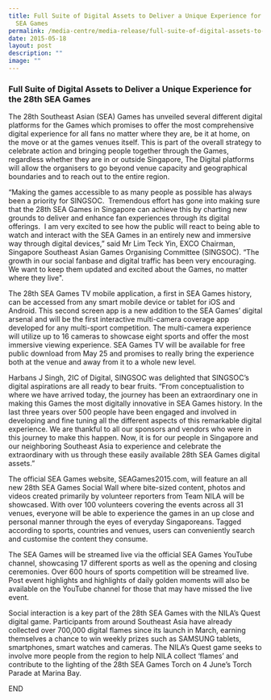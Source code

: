 ```yaml
---
title: Full Suite of Digital Assets to Deliver a Unique Experience for the 28th
  SEA Games
permalink: /media-centre/media-release/full-suite-of-digital-assets-to-deliver-a-unique-experience-for-the-28th/
date: 2015-05-18
layout: post
description: ""
image: ""
---
```

### **Full Suite of Digital Assets to Deliver a Unique Experience for the 28th SEA Games**
The 28th Southeast Asian (SEA) Games has unveiled several different digital platforms for the Games which promises to offer the most comprehensive digital experience for all fans no matter where they are, be it at home, on the move or at the games venues itself. This is part of the overall strategy to celebrate action and bringing people together through the Games, regardless whether they are in or outside Singapore, The Digital platforms will allow the organisers to go beyond venue capacity and geographical boundaries and to reach out to the entire region.

“Making the games accessible to as many people as possible has always been a priority for SINGSOC.  Tremendous effort has gone into making sure that the 28th SEA Games in Singapore can achieve this by charting new grounds to deliver and enhance fan experiences through its digital offerings.  I am very excited to see how the public will react to being able to watch and interact with the SEA Games in an entirely new and immersive way through digital devices,” said Mr Lim Teck Yin, EXCO Chairman, Singapore Southeast Asian Games Organising Committee (SINGSOC). “The growth in our social fanbase and digital traffic has been very encouraging.  We want to keep them updated and excited about the Games, no matter where they live".

The 28th SEA Games TV mobile application, a first in SEA Games history, can be accessed from any smart mobile device or tablet for iOS and Android. This second screen app is a new addition to the SEA Games’ digital arsenal and will be the first interactive multi-camera coverage app developed for any multi-sport competition. The multi-camera experience will utilize up to 16 cameras to showcase eight sports and offer the most immersive viewing experience. SEA Games TV will be available for free public download from May 25 and promises to really bring the experience both at the venue and away from it to a whole new level.

Harbans J Singh, 2IC of Digital, SINGSOC was delighted that SINGSOC’s digital aspirations are all ready to bear fruits. “From conceptualistion to where we have arrived today, the journey has been an extraordinary one in making this Games the most digitally innovative in SEA Games history. In the last three years over 500 people have been engaged and involved in developing and fine tuning all the different aspects of this remarkable digital experience. We are thankful to all our sponsors and vendors who were in this journey to make this happen. Now, it is for our people in Singapore and our neighboring Southeast Asia to experience and celebrate the extraordinary with us through these easily available 28th SEA Games digital assets.”

The official SEA Games website, SEAGames2015.com, will feature an all new 28th SEA Games Social Wall where bite-sized content, photos and videos created primarily by volunteer reporters from Team NILA will be showcased. With over 100 volunteers covering the events across all 31 venues, everyone will be able to experience the games in an up close and personal manner through the eyes of everyday Singaporeans. Tagged according to sports, countries and venues, users can conveniently search and customise the content they consume.

The SEA Games will be streamed live via the official SEA Games YouTube channel, showcasing 17 different sports as well as the opening and closing ceremonies. Over 600 hours of sports competition will be streamed live. Post event highlights and highlights of daily golden moments will also be available on the YouTube channel for those that may have missed the live event.

Social interaction is a key part of the 28th SEA Games with the NILA’s Quest digital game. Participants from around Southeast Asia have already collected over 700,000 digital flames since its launch in March, earning themselves a chance to win weekly prizes such as SAMSUNG tablets, smartphones, smart watches and cameras. The NILA’s Quest game seeks to involve more people from the region to help NILA collect ‘flames’ and contribute to the lighting of the 28th SEA Games Torch on 4 June’s Torch Parade at Marina Bay.

END
